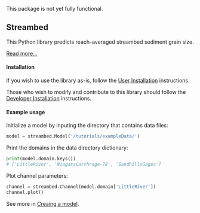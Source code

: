 This package is not yet fully functional.

## Streambed

This Python library predicts reach-averaged streambed sediment grain size.

[Read more...](https://github.com/nathanlyons/streambed/wiki)

#### Installation

If you wish to use the library as-is, follow the [User Installation](https://github.com/nathanlyons/streambed/wiki/User-Installation) instructions.

Those who wish to modify and contribute to this library should follow the
[Developer Installation](https://github.com/nathanlyons/streambed/wiki/Developer-Installation) instructions.

#### Example usage

Initialize a model by inputing the directory that contains data files:
```python
model = streambed.Model('/tutorials/exampleData/')
```
Print the domains in the data directory dictionary:
```python
print(model.domain.keys()) 
# ['LittleRiver', 'NiagaraCarthrage-78', 'SandhillsGages']
```
Plot channel parameters:
```python
channel = streambed.Channel(model.domain['LittleRiver'])
channel.plot()
```

See more in [Creaing a model](https://github.com/nathanlyons/streambed/wiki/Creating-a-model).
